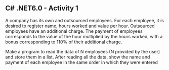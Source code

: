 ## C# .NET6.0 - Activity 1


A company has its own and outsourced employees. For each employee, it is desired to register name, hours worked and value per hour. Outsourced employees have an additional charge. The payment of employees corresponds to the value of the hour multiplied by the hours worked, with a bonus corresponding to 110% of their additional charge.


Make a program to read the data of N employees (N provided by the user) and store them in a list. After reading all the data, show the name and payment of each employee in the same order in which they were entered